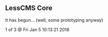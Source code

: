 LessCMS Core
------------

It has begun... (well, some prototyping anyway)

1 of 3 @ Fri Jan  5 10:13:21 2018
